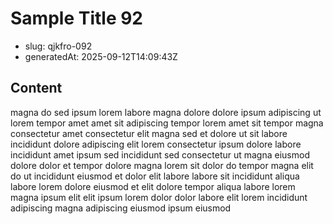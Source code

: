 # Sample Title 92

- slug: qjkfro-092
- generatedAt: 2025-09-12T14:09:43Z

## Content
magna do sed ipsum lorem labore magna dolore dolore ipsum adipiscing ut lorem tempor amet amet sit adipiscing tempor lorem amet sit tempor magna consectetur amet consectetur elit magna sed et dolore ut sit labore incididunt dolore adipiscing elit lorem consectetur ipsum dolore labore incididunt amet ipsum sed incididunt sed consectetur ut magna eiusmod dolore dolor et tempor dolore magna lorem sit dolor do tempor magna elit do ut incididunt eiusmod et dolor elit labore labore sit incididunt aliqua labore lorem dolore eiusmod et elit dolore tempor aliqua labore lorem magna ipsum elit elit ipsum lorem dolor dolor labore elit lorem incididunt adipiscing magna adipiscing eiusmod ipsum eiusmod
